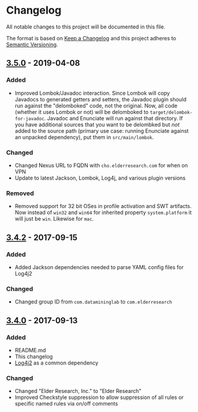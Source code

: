 # Changelog
All notable changes to this project will be documented in this file.

The format is based on [Keep a Changelog](http://keepachangelog.com/en/1.0.0/)
and this project adheres to [Semantic Versioning](http://semver.org/spec/v2.0.0.html).

## [3.5.0] - 2019-04-08
### Added
- Improved Lombok/Javadoc interaction. Since Lombok will copy Javadocs to generated getters and setters, the Javadoc plugin should run against the "delomboked" code, not the original. Now, all code (whether it uses Lombok or not) will be delomboked to `target/delombok-for-javadoc`. Javadoc and Enunciate will run against that directory. If you have additional sources that you want to be delombked but _not_ added to the source path (primary use case: running Enunciate against an unpacked dependency), put them in `src/main/lombok`.

### Changed
- Changed Nexus URL to FQDN with `cho.elderresearch.com` for when on VPN
- Update to latest Jackson, Lombok, Log4j, and various plugin versions

### Removed
- Removed support for 32 bit OSes in profile activation and SWT artifacts. Now instead of `win32` and `win64` for inherited property `system.platform` it will just be `win`. Likewise for `mac`.

## [3.4.2] - 2017-09-15
### Added
- Added Jackson dependencies needed to parse YAML config files for Log4j2

### Changed
- Changed group ID from `com.datamininglab` to `com.elderresearch`

## [3.4.0] - 2017-09-13
### Added
- README.md
- This changelog
- [Log4j2](https://logging.apache.org/log4j/2.x/) as a common dependency

### Changed
- Changed "Elder Research, Inc." to "Elder Research"
- Improved Checkstyle suppression to allow suppression of all rules or specific named rules via on/off comments

[Unreleased]: http://code.elderresearch.com/compare/eri-commons%2Feri-maven-base.git
[3.4.0]: http://code.elderresearch.com/compare/eri-commons%2Feri-maven-base.git/refs%2Ftags%2Feri-maven-base-1.0..refs%2Ftags%2Feri-maven-base-3.4.0?w=1
[3.4.2]: http://code.elderresearch.com/compare/eri-commons%2Feri-maven-base.git/refs%2Ftags%2Feri-maven-base-3.4.0..refs%2Ftags%2Feri-maven-base-3.4.2?w=1
[3.5.0]: http://code.elderresearch.com/compare/eri-commons%2Feri-maven-base.git/refs%2Ftags%2Feri-maven-base-3.4.2..refs%2Ftags%2Feri-maven-base-3.5.0?w=1